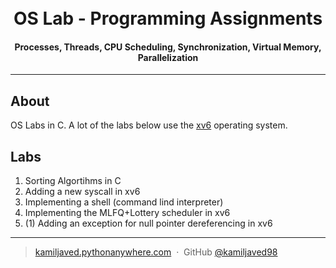 <h1 align="center">
  <br>
  OS Lab - Programming Assignments
  <br>
</h1>

<h4 align="center">Processes, Threads, CPU Scheduling, Synchronization, Virtual Memory, Parallelization</h4>

<hr>

## About

OS Labs in C. A lot of the labs below use the <a href="https://github.com/mit-pdos/xv6-public">xv6</a> operating system. 

## Labs

1. Sorting Algortihms in C
2. Adding a new syscall in xv6
3. Implementing a shell (command lind interpreter)
4. Implementing the MLFQ+Lottery scheduler in xv6
5. (1) Adding an exception for null pointer dereferencing in xv6

---

> [kamiljaved.pythonanywhere.com](https://kamiljaved.pythonanywhere.com/) &nbsp;&middot;&nbsp;
> GitHub [@kamiljaved98](https://github.com/kamiljaved98)
